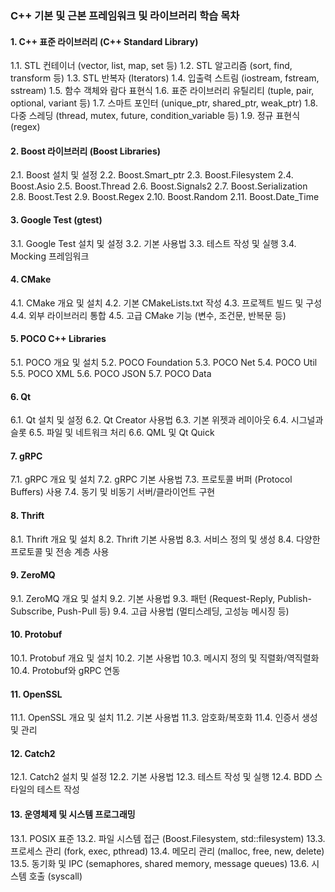 ### C++ 기본 및 근본 프레임워크 및 라이브러리 학습 목차

#### 1. C++ 표준 라이브러리 (C++ Standard Library)
1.1. STL 컨테이너 (vector, list, map, set 등)
1.2. STL 알고리즘 (sort, find, transform 등)
1.3. STL 반복자 (Iterators)
1.4. 입출력 스트림 (iostream, fstream, sstream)
1.5. 함수 객체와 람다 표현식
1.6. 표준 라이브러리 유틸리티 (tuple, pair, optional, variant 등)
1.7. 스마트 포인터 (unique_ptr, shared_ptr, weak_ptr)
1.8. 다중 스레딩 (thread, mutex, future, condition_variable 등)
1.9. 정규 표현식 (regex)

#### 2. Boost 라이브러리 (Boost Libraries)
2.1. Boost 설치 및 설정
2.2. Boost.Smart_ptr
2.3. Boost.Filesystem
2.4. Boost.Asio
2.5. Boost.Thread
2.6. Boost.Signals2
2.7. Boost.Serialization
2.8. Boost.Test
2.9. Boost.Regex
2.10. Boost.Random
2.11. Boost.Date_Time

#### 3. Google Test (gtest)
3.1. Google Test 설치 및 설정
3.2. 기본 사용법
3.3. 테스트 작성 및 실행
3.4. Mocking 프레임워크

#### 4. CMake
4.1. CMake 개요 및 설치
4.2. 기본 CMakeLists.txt 작성
4.3. 프로젝트 빌드 및 구성
4.4. 외부 라이브러리 통합
4.5. 고급 CMake 기능 (변수, 조건문, 반복문 등)

#### 5. POCO C++ Libraries
5.1. POCO 개요 및 설치
5.2. POCO Foundation
5.3. POCO Net
5.4. POCO Util
5.5. POCO XML
5.6. POCO JSON
5.7. POCO Data

#### 6. Qt
6.1. Qt 설치 및 설정
6.2. Qt Creator 사용법
6.3. 기본 위젯과 레이아웃
6.4. 시그널과 슬롯
6.5. 파일 및 네트워크 처리
6.6. QML 및 Qt Quick

#### 7. gRPC
7.1. gRPC 개요 및 설치
7.2. gRPC 기본 사용법
7.3. 프로토콜 버퍼 (Protocol Buffers) 사용
7.4. 동기 및 비동기 서버/클라이언트 구현

#### 8. Thrift
8.1. Thrift 개요 및 설치
8.2. Thrift 기본 사용법
8.3. 서비스 정의 및 생성
8.4. 다양한 프로토콜 및 전송 계층 사용

#### 9. ZeroMQ
9.1. ZeroMQ 개요 및 설치
9.2. 기본 사용법
9.3. 패턴 (Request-Reply, Publish-Subscribe, Push-Pull 등)
9.4. 고급 사용법 (멀티스레딩, 고성능 메시징 등)

#### 10. Protobuf
10.1. Protobuf 개요 및 설치
10.2. 기본 사용법
10.3. 메시지 정의 및 직렬화/역직렬화
10.4. Protobuf와 gRPC 연동

#### 11. OpenSSL
11.1. OpenSSL 개요 및 설치
11.2. 기본 사용법
11.3. 암호화/복호화
11.4. 인증서 생성 및 관리

#### 12. Catch2
12.1. Catch2 설치 및 설정
12.2. 기본 사용법
12.3. 테스트 작성 및 실행
12.4. BDD 스타일의 테스트 작성

#### 13. 운영체제 및 시스템 프로그래밍
13.1. POSIX 표준
13.2. 파일 시스템 접근 (Boost.Filesystem, std::filesystem)
13.3. 프로세스 관리 (fork, exec, pthread)
13.4. 메모리 관리 (malloc, free, new, delete)
13.5. 동기화 및 IPC (semaphores, shared memory, message queues)
13.6. 시스템 호출 (syscall)
